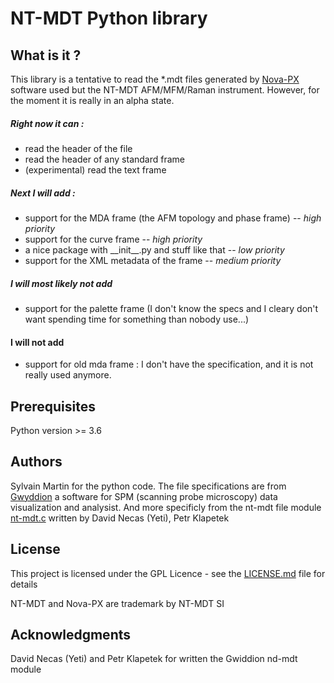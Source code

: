 # NT-MDT Python library

## What is it ?
This library is a tentative to read the *.mdt files generated by [Nova-PX](http://www.ntmdt-si.com/automated-afm/atomic-force-microscope-next) software used but the NT-MDT AFM/MFM/Raman instrument. However, for the moment it is really in an alpha state.


##### Right now it can :
 - read the header of the file
 - read the header of any standard frame
 - (experimental) read the text frame

##### Next I will add :
 - support for the MDA frame (the AFM topology and phase frame)  -- *high priority*
 - support for the curve frame -- *high priority*
 - a nice package with \_\_init__.py and stuff like that -- *low priority*
 - support for the XML metadata of the frame -- *medium priority*

##### I will most likely not add
 - support for the palette frame (I don't know the specs and I cleary don't want spending time for something than nobody use...)

#### I will not add
 - support for old mda frame : I don't have the specification, and it is not really used anymore.
## Prerequisites

Python version >= 3.6


## Authors

Sylvain Martin for the python code. The file specifications are from [Gwyddion](http://gwyddion.net/) a software for SPM (scanning probe microscopy) data visualization and analysist. And more specificly from the nt-mdt file module [nt-mdt.c](https://sourceforge.net/p/gwyddion/code/HEAD/tree/trunk/gwyddion/modules/file/nt-mdt.c) written by David Necas (Yeti), Petr Klapetek

## License

This project is licensed under the GPL Licence - see the [LICENSE.md](LICENSE.md) file for details

NT-MDT and Nova-PX are trademark by NT-MDT SI

## Acknowledgments

David Necas (Yeti) and Petr Klapetek for written the Gwiddion nd-mdt module